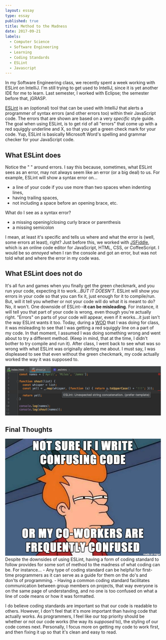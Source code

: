 ```yaml
---
layout: essay
type: essay
published: true
title: Method to the Madness
date: 2017-09-21
labels:
  - Computer Science
  - Software Engineering
  - Learning
  - Coding Standards
  - ESLint
  - Javascript
---
```


In my Software Engineering class, we recently spent a week working with ESLint on IntelliJ. I'm still trying to get used to IntelliJ, since it is yet another IDE for me to learn. Last semester, I worked with Eclipse; the semester before that, jGRASP.

[ESLint](https://eslint.org/) is an (optional) tool that can be used with IntelliJ that alerts a programmer of syntax errors (and other errors too) within their JavaScript code. The errors that are shown are based on a very *specific* style guide. The goal when using ESLint, is to get rid of all "errors" that come up with a red squiggly underline and X, so that you get a green check mark for your code. Yup, ESLint is basically Microsoft Word's spelling and grammar checker for your JavaScript code.

## What ESLint does
Notice the " " around errors. I say this because, sometimes, what ESLint sees as an error, may not always seem like an error (or a big deal) to us. For example, ESLint will show a syntax error on...
- a line of your code if you use more than two spaces when indenting lines,
- having trailing spaces,
- not including a space before an opening brace, etc.

What do I see as a syntax error?
- a missing opening/closing curly brace or parenthesis
- a missing semicolon

I mean, at least it's specific and tells us where and what the error is (well, some errors at least), right? Just before this, we worked with [JSFiddle](https://jsfiddle.net/), which is an online code editor for JavaScript, HTML, CSS, or CoffeeScript. I would be so *annoyed* when I ran the console and got an error, but was not told what and where the error in my code was.

## What ESLint does not do
It's all fun and games when you finally get the green checkmark, and you run your code, expecting it to work...*BUT IT DOESN'T*. ESLint will show you errors in your code so that you can fix it, just enough for it to compile/run. But, will it tell you whether or not your code will do what it is meant to do? No, it won't.
One downside of ESLint--**it can be misleading**. For instance, it will tell you that part of your code is wrong, even though you're actually right. "Errors" on parts of your code will appear, even if it works...it just isn't the way ESLint wants it too. Today, during a [WOD](http://courses.ics.hawaii.edu/ics314s17/morea/introduction/reading-athletic-software-engineering.html) that I was doing for class, it was misleading to see that I was getting a red squiggly line on a part of my code. In that moment, I assumed I was doing something wrong and went about to try a different method. (Keep in mind, that at the time, I didn't bother to try compile and run it). After class, I went back to see what was so wrong with what ESLint was originally alerting me about. I must say, I was displeased to see that even without the green checkmark, my code actually worked the way it was supposed to.

<center>
<img src="../images/misleading-error.png" width="600">
</center>

## Final Thoughts
<img class="ui medium right floated image" src="../images/confusedfry-code.png" width="600">
Despite the downsides of using ESLint, having a form of coding standard to follow provides for some sort of method to the madness of what coding can be. For instance...
- Any type of coding standard can be helpful for first-time programmers as it can serve as a guide for them on the do's and don'ts of programming.
- Having a common coding standard facilitates communication between group members on projects, that way everyone is on the same page of understanding, and no one is too confused on what a line of code means or how it was formatted.

I do believe coding standards are important so that our code is readable to others. However, I don't feel that it's more important than having code that actually works. As programmers, I feel like our top priority should be whether or not our code works (the way its *supposed* to), the styling of our code comes next. Personally, I focus more on getting my code to work first, and then fixing it up so that it's clean and easy to read.
